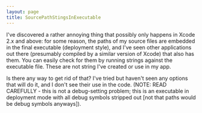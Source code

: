 ```yaml
---
layout: page
title: SourcePathStingsInExecutable
---
```


I've discovered a rather annoying thing that possibly only happens in Xcode 2.x and above: for some reason, the paths of my source files are embedded in the final executable (deployment style), and I've seen other applications out there (presumably compiled by a similar version of Xcode) that also has them. You can easily check for them by running     strings against the executable file. These are not string I've created or use in my app.

Is there any way to get rid of that? I've tried but haven't seen any options that will do it, and I don't see their use in the code. (NOTE: READ CAREFULLY - this is not a debug-setting problem; this is an executable in deployment mode with all debug symbols stripped out [not that paths would be debug symbols anyways]).

